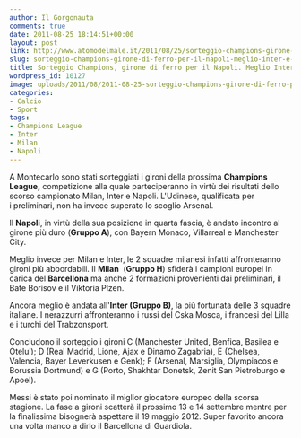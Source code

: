 ```yaml
---
author: Il Gorgonauta
comments: true
date: 2011-08-25 18:14:51+00:00
layout: post
link: http://www.atomodelmale.it/2011/08/25/sorteggio-champions-girone-di-ferro-per-il-napoli-meglio-inter-e-milan/
slug: sorteggio-champions-girone-di-ferro-per-il-napoli-meglio-inter-e-milan
title: Sorteggio Champions, girone di ferro per il Napoli. Meglio Inter e Milan.
wordpress_id: 10127
image: uploads/2011/08/2011-08-25-sorteggio-champions-girone-di-ferro-per-il-napoli-meglio-inter-e-milan.jpg
categories:
- Calcio
- Sport
tags:
- Champions League
- Inter
- Milan
- Napoli
---
```



A Montecarlo sono stati sorteggiati i gironi della prossima **Champions League,** competizione alla quale parteciperanno in virtù dei risultati dello scorso campionato Milan, Inter e Napoli. L'Udinese, qualificata per i preliminari, non ha invece superato lo scoglio Arsenal.

Il **Napoli**, in virtù della sua posizione in quarta fascia, è andato incontro al girone più duro (**Gruppo A**), con Bayern Monaco, Villarreal e Manchester City.

Meglio invece per Milan e Inter, le 2 squadre milanesi infatti affronteranno gironi più abbordabili. Il **Milan**  (**Gruppo H**) sfiderà i campioni europei in carica del **Barcellona** ma anche 2 formazioni provenienti dai preliminari, il Bate Borisov e il Viktoria Plzen.

Ancora meglio è andata all'**Inter (Gruppo B)**, la più fortunata delle 3 squadre italiane. I nerazzurri affronteranno i russi del Cska Mosca, i francesi del Lilla e i turchi del Trabzonsport.

Concludono il sorteggio i gironi C (Manchester United, Benfica, Basilea e Otelul); D (Real Madrid, Lione, Ajax e Dinamo Zagabria), E (Chelsea, Valencia, Bayer Leverkusen e Genk); F (Arsenal, Marsiglia, Olympiacos e Borussia Dortmund) e G (Porto, Shakhtar Donetsk, Zenit San Pietroburgo e Apoel).

Messi è stato poi nominato il miglior giocatore europeo della scorsa stagione. La fase a gironi scatterà il prossimo 13 e 14 settembre mentre per la finalissima bisognerà aspettare il 19 maggio 2012. Super favorito ancora una volta manco a dirlo il Barcellona di Guardiola.

